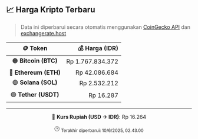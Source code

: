 

<!-- HARGA_KRIPTO -->
## 📈 Harga Kripto Terbaru

> Data ini diperbarui secara otomatis menggunakan [CoinGecko API](https://www.coingecko.com/) dan [exchangerate.host](https://exchangerate.host/)

<div align="center">

| 🪙 Token | 💰 Harga (IDR) |
|:------:|---------------:|
| 🟠 **Bitcoin (BTC)**   | Rp 1.767.834.372 |
| 🔵 **Ethereum (ETH)**  | Rp 42.086.684 |
| 🟣 **Solana (SOL)**    | Rp 2.532.212 |
| 🟢 **Tether (USDT)**   | Rp 16.287 |

---

💱 **Kurs Rupiah (USD → IDR)**: Rp 16.264

🕒 <sub>Terakhir diperbarui: 10/6/2025, 02.43.00</sub>

</div>
<!-- /HARGA_KRIPTO -->